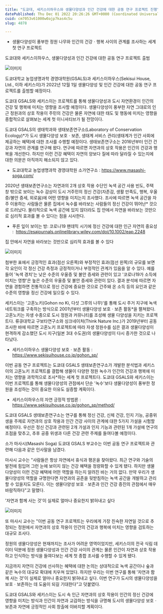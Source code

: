 ```yaml
---
title: "도쿄대, 세키스이하우스와 생물다양성과 인간 건강에 대한 공동 연구 프로젝트 진행"
datePublished: Thu Dec 01 2022 20:26:26 GMT+0000 (Coordinated Universal Time)
cuid: cm7053v61000w0ajp7kas4c5u
slug: 4878

---
```



- 생물다양성이 풍부한 정원 나무와 인간의 건강ㆍ행복 사이의 관계를 조사하는 세계 첫 연구 프로젝트

도쿄대와 세키스이하우스, 생물다양성과 인간 건강에 대한 공동 연구 프로젝트 출범

![이미지](https://cdn.hashnode.com/res/hashnode/image/upload/v1739257659195/2a208302-55e8-402c-b2e0-a53c43f4aa25.jpeg)

도쿄대학교 농업생명과학 경영대학원(GSALS)과 세키스이하우스(Sekisui House, Ltd., 이하 세키스이)가 2022년 12월 1일 생물다양성 및 인간 건강에 대한 공동 연구 프로젝트를 출범할 예정이다.

도쿄대 GSALS와 세키스이는 프로젝트를 통해 생물다양성과 도시 자연환경이 인간의 건강 및 행복에 미치는 영향을 조사할 예정이다. 생물다양성이 풍부한 자연 그대로의 인근 정원과의 상호 작용이 주민의 건강은 물론 자연에 대한 태도 및 행동에 미치는 영향을 종합적으로 살펴보는 세계 첫 이니셔티브가 될 전망이다.

도쿄대 GSALS의 생태학과와 생태보존연구소(Laboratory of Conservation Ecology)*가 도시 생물다양성 보호ㆍ보존, 생태계 서비스 관리(생태계가 인간 사회에 제공하는 혜택)에 대한 조사를 수행할 예정이다. 생태보존연구소는 2016년부터 인간 건강과 자연의 관계를 연구해 왔다. 연구에 따르면 자연과의 상호 작용은 인간의 건강과 행복을 개선한다. 하지만 이런 건강 혜택이 자연의 양보다 질에 따라 달라질 수 있는지에 대한 의문은 아직까지 해소되지 않고 있다.

* 도쿄대학교 농업생명과학 경영대학원 소가연구소 : https://www.masashi-soga.com/

2020년 생태보존연구소는 자연과의 2개 상호 작용 수단인 녹색 공간 사용 빈도, 주택 창 밖으로 보이는 녹수 감상이 도시 거주민의 정신 건강(자존감, 생활 만족도, 행복, 우울증/불안 증세, 외로움)에 어떤 영향을 미치는지 조사했다. 조사에 따르면 녹색 공간을 자주 이용하는 사람들은 물론 집에서 녹수를 바라보는 사람들의 정신 건강이 뛰어난* 것으로 드러났다. 물리적으로 녹색 공간에 있지 않더라도 집 안에서 자연을 바라보는 것만으로 심리적 효과를 볼 수 있다는 점을 시사한다.

* 푸른 잎이 보이는 방: 코로나19 팬데믹 시기에 정신 건강에 대한 인근 자연의 중요성 :  https://esajournals.onlinelibrary.wiley.com/doi/10.1002/eap.2248

집 안에서 자연을 바라보는 것만으로 심리적 효과를 볼 수 있다

![이미지](https://cdn.hashnode.com/res/hashnode/image/upload/v1739257661058/8b496bee-c46d-46a6-badd-bed8d7caba9e.jpeg)

첨부한 표에서 긍정적인 효과(점선 오른쪽)와 부정적인 효과(점선 왼쪽)의 규모를 보면 각 요인이 각 정신 건강 측정과 긍정적이거나 부정적인 관계가 있음을 알 수 있다. 예를 들어 '녹색 경치'는 낮은 수준의 우울증 및 불안 증세와 관련이 있고 '코로나19가 소득에 미치는 영향'은 높은 수준의 우울증 및 불안 증세와 관련이 있다. 결과 분석에 따르면 자연을 경험하면 전통적으로 정신 건강에 중요한 것으로 간주돼 온 소득 등의 요인과 같은 수준의 영향을 정신 건강에 일으킬 수 있다.

세키스이는 '고혼노키(Gohon no Ki, 다섯 그루의 나무)'를 통해 도시 주거 지구에 녹색 네트워크를 구축하는 방식으로 2001년부터 생물다양성 보호ㆍ보존 활동*을 펼쳐왔다. 고혼노키는 자생 수종으로 도시 정원과 커뮤니티를 조성해 생물 다양성을 지키는 프로젝트다. 류큐대학교 구보타연구소와 싱크네이처(Think Nature Inc.)가 2019년부터 공동 조사한 바에 따르면 고혼노키 프로젝트에 따라 자생 정원수를 심은 결과 생물다양성이 현격하게 감소했던 도시 지구(일본 3대 수도권)의 생물다양성이 다시 증가한 것으로 나타났다.

* 세키스이하우스 생물다양성 보호ㆍ보존 활동 : https://www.sekisuihouse.co.jp/gohon_sp/

이번 공동 연구 프로젝트는 도쿄대 GSALS 생태보존연구소가 개발한 분석법과 세키스이의 고혼노키 프로젝트를 결합해 생물이 다양한 정원 녹수가 인간의 건강과 행복에 미치는 영향을 과학적으로 조사*하는 세계 첫 프로젝트다. 도쿄대 GSALS와 세키스이는 이번 프로젝트를 통해 생물다양성의 관점에서 단순 '녹수'보다 생물다양성이 풍부한 정원을 조성하는 것이 중요한 이유도 실증할 계획이다.

* 세키스이하우스의 자연 긍정적 방법론 : https://www.sekisuihouse.co.jp/gohon_sp/method/

도쿄대 GSALS 생태보존연구소는 연구를 통해 정신 건강, 신체 건강, 인지 기능, 공중위생을 주제로 자연과의 상호 작용과 인간 건강 사이의 관계에 대한 5가지 가설을 시험할 예정이다. 우선은 정신 건강과 관련된 2개 가설과 인지 기능과 관련된 1개 가설에 연구의 초점을 맞추고, 추후 공중 위생과 다른 건강 관련 주제를 들여다볼 예정이다.

소가 마사시(Masashi Soga) 도쿄대 GSALS 부교수는 이번 공동 연구 프로젝트와 관련해 다음과 같은 인사말을 남겼다.

마사시 교수는 "사람들은 항상 자연에서 휴식과 평온을 찾아왔다. 최근 연구와 기술의 발전에 힘입어 그런 눈에 보이지 않는 건강 혜택을 정량화할 수 있게 됐다. 하지만 생물다양성이 이런 건강 혜택에 어떤 역할을 하는지 알려진 바는 거의 없다. 만약 우리가 생물다양성의 역할을 규명한다면 자연과의 공존을 뒷받침하는 녹색 공간을 개발하고 관리할 수 있을지도 모른다. 이는 생물다양성 보호ㆍ보존과 인간 건강 증진의 관점에서 매우 바람직하다"고 말했다.

'자연과 함께 사는 것'이 실제로 얼마나 중요한지 밝혀내고 싶다

![이미지](https://cdn.hashnode.com/res/hashnode/image/upload/v1739257663241/9a5b0877-ebd3-4e31-b1b0-1deb52f5b74b.jpeg)

또 마사시 교수는 "이번 공동 연구 프로젝트는 우리에게 가장 친숙한 자연일 것으로 추정되는 정원에서 자연과의 상호 작용이 인간의 건강과 행복에 미치는 영향을 검토하는 대규모 조사다.

정원의 생물다양성은 현재까지는 조사가 어려운 영역이었지만, 세키스이의 전국 식림 데이터 덕분에 정원 생물다양성과 인간 건강 사이의 관계는 물론 인간이 자연과 상호 작용하고 인식하는 방식을 들여다보는 세계 첫 종합 조사를 수행할 수 있게 됐다.

지금까지 자연이 건강에 선사하는 혜택에 대한 논의는 상대적으로 녹색 공간이나 숲과 같은 녹수의 대규모 확대에 치우쳐 있었다. 하지만 우리는 이번 연구를 통해 '자연과 함께 사는 것'이 실제로 얼마나 중요한지 밝혀내고 싶다. 이번 연구가 도시의 생물다양성을 보호ㆍ보존하는 데 도움이 되길 기대한다"고 덧붙였다.

도쿄대 GSALS와 세키스이는 도시 속 인근 자연과의 상호 작용이 인간의 정신 건강에 영향을 미치는 방식과 인간이 자연과 교감하는 방식을 규명해 도시의 생물다양성 보호ㆍ보존과 자연에 긍정적인 사회 창출에 이바지할 계획이다.